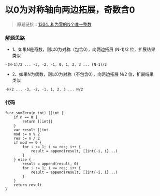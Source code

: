 # 以0为对称轴向两边拓展，奇数含0

> 原题链接：[1304. 和为零的N个唯一整数](https://leetcode-cn.com/problems/find-n-unique-integers-sum-up-to-zero/)


### 解题思路
* 1、如果N是奇数，则以0为对称（包含0），向两边拓展 (N-1)/2 位，扩展结果类似
```
-(N-1)/2 ... -3, -2, -1, 0, 1, 2, 3 ... (N-1)/2
```
* 2、如果N为偶数，则以0为对称（不包含0），向两边拓展 N/2 位，扩展结果类似
```
-N/2 ... -3, -2, -1, 1, 2, 3 ... N/2
```

### 代码

```golang
func sumZero(n int) []int {
	if n == 0 {
		return []int{}
	}
	var result []int
	mod := n % 2
	res := n / 2
	if mod == 0 {
		for i := 1; i <= res; i++ {
			result = append(result, []int{-i, i}...)
		}
	} else {
		result = append(result, 0)
		for i := 1; i <= res; i++ {
			result = append(result, []int{-i, i}...)
		}
	}
	return result
}
```